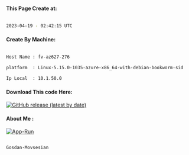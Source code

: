 
   
#### This Page Create at:

```bash

2023-04-19 - 02:42:15 UTC

```

#### Create By Machine:

```bash

Host Name : fv-az627-276

platform  : Linux-5.15.0-1035-azure-x86_64-with-debian-bookworm-sid

Ip Local  : 10.1.50.0

```
#### Download This code Here:

[![GitHub release (latest by date)](https://img.shields.io/github/v/release/Gosdan-Movsesian/Gosdan?style=for-the-badge&label=Download)](https://github.com/Gosdan-Movsesian/Gosdan/releases) 

</p> 

#### About Me :

[![App-Run](https://github.com/Gosdan-Movsesian/Gosdan/actions/workflows/App-Run.yml/badge.svg)](https://github.com/Gosdan-Movsesian/Gosdan/actions/workflows/App-Run.yml)

```bash

Gosdan-Movsesian

```


